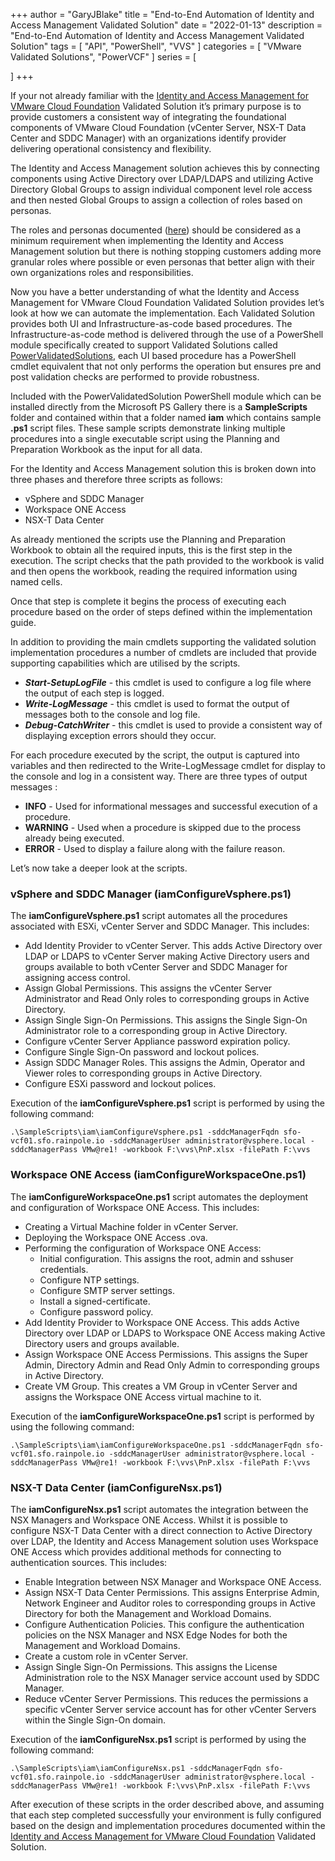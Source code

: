 +++
author = "GaryJBlake"
title = "End-to-End Automation of Identity and Access Management Validated Solution"
date = "2022-01-13"
description = "End-to-End Automation of Identity and Access Management Validated Solution"
tags = [
    "API",
    "PowerShell",
	"VVS"
]
categories = [
    "VMware Validated Solutions",
	"PowerVCF"
]
series = [

]
+++

If your not already familiar with the [Identity and Access Management for VMware Cloud Foundation](https://core.vmware.com/identity-and-access-management-vmware-cloud-foundation) Validated Solution it’s primary purpose is to provide customers a consistent way of integrating the foundational components of VMware Cloud Foundation (vCenter Server, NSX-T Data Center and SDDC Manager) with an organizations identify provider delivering operational consistency and flexibility. 

The Identity and Access Management solution achieves this by connecting components using Active Directory over LDAP/LDAPS and utilizing  Active Directory Global Groups to assign individual component  level role access and then nested Global Groups to assign a collection of roles based on personas.

The roles and personas documented ([here](https://docs.vmware.com/en/VMware-Cloud-Foundation/services/vcf-identity-and-access-management-v1/GUID-52BDCCC7-6B90-4C8B-AE81-9663945FB925.html)) should be considered as a minimum requirement when implementing the Identity and Access Management solution but there is nothing stopping customers adding more granular roles where possible or even personas that better align with their own organizations roles and responsibilities.

Now you have a better understanding of what the Identity and Access Management for VMware Cloud Foundation Validated Solution provides let’s look at how we can automate the implementation. Each Validated Solution provides both UI and Infrastructure-as-code based procedures. The Infrastructure-as-code method is delivered through the use of a PowerShell module specifically created to support Validated Solutions called [PowerValidatedSolutions](https://www.powershellgallery.com/packages/PowerValidatedSolutions), each UI based procedure has a PowerShell cmdlet equivalent that not only performs the operation but ensures pre and post validation checks are performed to provide robustness.

Included with the PowerValidatedSolution PowerShell module which can be installed directly from the Microsoft PS Gallery there is a **SampleScripts** folder and contained within that a folder named **iam** which contains sample **.ps1** script files. These sample scripts demonstrate linking multiple procedures into a single executable script using the Planning and Preparation Workbook as the input for all data.  

For the Identity and Access Management solution this is broken down into three phases and therefore three scripts as follows:

- vSphere and SDDC Manager
- Workspace ONE Access
- NSX-T Data Center

As already mentioned the scripts use the Planning and Preparation Workbook to obtain all the required inputs, this is the first step in the execution. The script checks that the path provided to the workbook is valid and then opens the workbook, reading the required information using named cells. 

Once that step is complete it begins the process of executing each procedure based on the order of steps defined within the implementation guide.

In addition to providing the main cmdlets supporting the validated solution implementation procedures a number of cmdlets are included that provide supporting capabilities which are utilised by the scripts. 

- ***Start-SetupLogFile*** - this cmdlet is used to configure a log file where the output of each step is logged. 
- ***Write-LogMessage*** - this cmdlet is used to format the output of messages both to the console and log file.
- ***Debug-CatchWriter*** - this cmdlet is used to provide a consistent way of displaying exception errors should they occur. 

For each procedure executed by the script, the output is captured into variables and then redirected to the Write-LogMessage cmdlet for display to the console and log in a consistent way. There are three types of output messages :

- **INFO** - Used for informational messages and successful execution of a procedure. 
- **WARNING** - Used when a procedure is skipped due to the process already being executed. 
- **ERROR** - Used to display a failure along with the failure reason. 

Let’s now take a deeper look at the scripts. 

### vSphere and SDDC Manager (iamConfigureVsphere.ps1)

The **iamConfigureVsphere.ps1** script automates all the procedures associated with ESXi, vCenter Server and SDDC Manager. This includes:

- Add Identity Provider to vCenter Server. This adds Active Directory over LDAP or LDAPS to vCenter Server making Active Directory users and groups available to both vCenter Server and SDDC Manager for assigning access control. 
- Assign Global Permissions. This assigns the vCenter Server Administrator and Read Only  roles to corresponding groups in Active Directory. 
- Assign Single Sign-On Permissions. This assigns the Single Sign-On Administrator role to a corresponding group in Active Directory. 
- Configure vCenter Server Appliance password expiration policy. 
- Configure Single Sign-On password and lockout polices. 
- Assign SDDC Manager Roles. This assigns the Admin, Operator and Viewer roles to corresponding groups in Active Directory. 
- Configure ESXi password and lockout polices.

Execution of the **iamConfigureVsphere.ps1** script is performed by using the following command:
```
.\SampleScripts\iam\iamConfigureVsphere.ps1 -sddcManagerFqdn sfo-vcf01.sfo.rainpole.io -sddcManagerUser administrator@vsphere.local -sddcManagerPass VMw@re1! -workbook F:\vvs\PnP.xlsx -filePath F:\vvs
```

### Workspace ONE Access (iamConfigureWorkspaceOne.ps1)

The **iamConfigureWorkspaceOne.ps1** script automates the deployment and configuration of Workspace ONE Access. This includes:

- Creating a Virtual Machine folder in vCenter Server. 
- Deploying the Workspace ONE Access .ova. 
- Performing the configuration of Workspace ONE Access:
	- Initial configuration. This assigns the root, admin and sshuser credentials. 
	- Configure NTP settings. 
	- Configure SMTP server settings. 
	- Install a signed-certificate. 
	- Configure password policy. 
- Add Identity Provider to Workspace ONE Access. This adds Active Directory over LDAP or LDAPS to Workspace ONE Access making Active Directory users and groups available. 
- Assign Workspace ONE Access Permissions. This assigns the Super Admin, Directory Admin and Read Only Admin to corresponding groups in Active Directory.
- Create VM Group. This creates a VM Group in vCenter Server and assigns the Workspace ONE Access virtual machine to it. 

Execution of the **iamConfigureWorkspaceOne.ps1** script is performed by using the following command:
```
.\SampleScripts\iam\iamConfigureWorkspaceOne.ps1 -sddcManagerFqdn sfo-vcf01.sfo.rainpole.io -sddcManagerUser administrator@vsphere.local -sddcManagerPass VMw@re1! -workbook F:\vvs\PnP.xlsx -filePath F:\vvs
```

### NSX-T Data Center (iamConfigureNsx.ps1)

The **iamConfigureNsx.ps1** script automates the integration between the NSX Managers and Workspace ONE Access. Whilst it is possible to configure NSX-T Data Center with a direct connection to Active Directory over LDAP, the Identity and Access Management solution uses Workspace ONE Access which provides additional methods for connecting to authentication sources. This includes:

- Enable Integration between NSX Manager and Workspace ONE Access. 
- Assign NSX-T Data Center Permissions. This assigns Enterprise Admin, Network Engineer and Auditor roles to corresponding groups in Active Directory for both the Management and Workload Domains. 
- Configure Authentication Policies. This configure the authentication policies on the NSX Manager and NSX Edge Nodes for both the Management and Workload Domains. 
- Create a custom role in vCenter Server. 
- Assign Single Sign-On Permissions. This assigns the License Administration role to the NSX Manager service account used by SDDC Manager. 
- Reduce vCenter Server Permissions. This reduces the permissions a specific vCenter Server service account has for other vCenter Servers within the Single Sign-On domain.

Execution of the **iamConfigureNsx.ps1** script is performed by using the following command:
```
.\SampleScripts\iam\iamConfigureNsx.ps1 -sddcManagerFqdn sfo-vcf01.sfo.rainpole.io -sddcManagerUser administrator@vsphere.local -sddcManagerPass VMw@re1! -workbook F:\vvs\PnP.xlsx -filePath F:\vvs
```

After execution of these scripts in the order described above, and assuming that each step completed successfully your environment is fully configured based on the design and implementation procedures documented within the [Identity and Access Management for VMware Cloud Foundation](https://core.vmware.com/identity-and-access-management-vmware-cloud-foundation) Validated Solution.